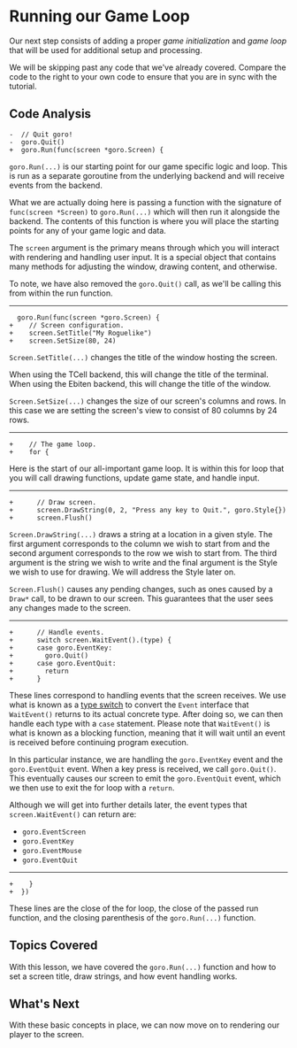 # Running our Game Loop
Our next step consists of adding a proper *game initialization* and *game loop* that will be used for additional setup and processing.

We will be skipping past any code that we've already covered. Compare the code to the right to your own code to ensure that you are in sync with the tutorial.

## Code Analysis

```
-  // Quit goro!
-  goro.Quit()
+  goro.Run(func(screen *goro.Screen) {
```
`goro.Run(...)` is our starting point for our game specific logic and loop. This is run as a separate goroutine from the underlying backend and will receive events from the backend.

What we are actually doing here is passing a function with the signature of `func(screen *Screen)` to `goro.Run(...)` which will then run it alongside the backend. The contents of this function is where you will place the starting points for any of your game logic and data.

The `screen` argument is the primary means through which you will interact with rendering and handling user input. It is a special object that contains many methods for adjusting the window, drawing content, and otherwise.

To note, we have also removed the `goro.Quit()` call, as we'll be calling this from within the run function.

---

```
  goro.Run(func(screen *goro.Screen) {
+    // Screen configuration.
+    screen.SetTitle("My Roguelike")
+    screen.SetSize(80, 24)
```
`Screen.SetTitle(...)` changes the title of the window hosting the screen.

When using the TCell backend, this will change the title of the terminal. When using the Ebiten backend, this will change the title of the window.

`Screen.SetSize(...)` changes the size of our screen's columns and rows. In this case we are setting the screen's view to consist of 80 columns by 24 rows.

---

```
+    // The game loop.
+    for {
```
Here is the start of our all-important game loop. It is within this for loop that you will call drawing functions, update game state, and handle input.

---

```
+      // Draw screen.
+      screen.DrawString(0, 2, "Press any key to Quit.", goro.Style{})
+      screen.Flush()
```
`Screen.DrawString(...)` draws a string at a location in a given style. The first argument corresponds to the column we wish to start from and the second argument corresponds to the row we wish to start from. The third argument is the string we wish to write and the final argument is the Style we wish to use for drawing. We will address the Style later on.

`Screen.Flush()` causes any pending changes, such as ones caused by a `Draw*` call, to be drawn to our screen. This guarantees that the user sees any changes made to the screen.

---

```
+      // Handle events.
+      switch screen.WaitEvent().(type) {
+      case goro.EventKey:
+        goro.Quit()
+      case goro.EventQuit:
+        return
+      }
```
These lines correspond to handling events that the screen receives. We use what is known as a [type switch](https://tour.golang.org/methods/16) to convert the `Event` interface that `WaitEvent()` returns to its actual concrete type. After doing so, we can then handle each type with a `case` statement. Please note that `WaitEvent()` is what is known as a blocking function, meaning that it will wait until an event is received before continuing program execution.

In this particular instance, we are handling the `goro.EventKey` event and the `goro.EventQuit` event. When a key press is received, we call `goro.Quit()`. This eventually causes our screen to emit the `goro.EventQuit` event, which we then use to exit the for loop with a `return`.

Although we will get into further details later, the event types that `screen.WaitEvent()` can return are:

  * `goro.EventScreen`
  * `goro.EventKey`
  * `goro.EventMouse`
  * `goro.EventQuit`

---
```
+    }
+  })
```
These lines are the close of the for loop, the close of the passed run function, and the closing parenthesis of the `goro.Run(...)` function.

## Topics Covered
With this lesson, we have covered the `goro.Run(...)` function and how to set a screen title, draw strings, and how event handling works.

## What's Next
With these basic concepts in place, we can now move on to rendering our player to the screen.
